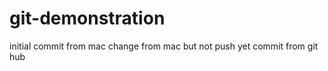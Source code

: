 git-demonstration
=================

initial commit from mac
change from mac but not push yet
commit from git hub

